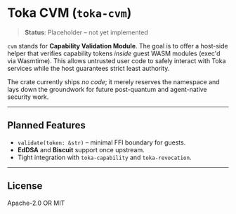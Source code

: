 # Toka CVM (`toka-cvm`)

> **Status**: Placeholder – not yet implemented

`cvm` stands for **Capability Validation Module**.  The goal is to offer a
host-side helper that verifies capability tokens *inside* guest WASM modules
(exec'd via Wasmtime).  This allows untrusted user code to safely interact
with Toka services while the host guarantees strict least authority.

The crate currently ships *no code*; it merely reserves the namespace and
lays down the groundwork for future post-quantum and agent-native security
work.

---

## Planned Features

* `validate(token: &str)` – minimal FFI boundary for guests.
* **EdDSA** and **Biscuit** support once upstream.
* Tight integration with `toka-capability` and `toka-revocation`.

---

## License

Apache-2.0 OR MIT